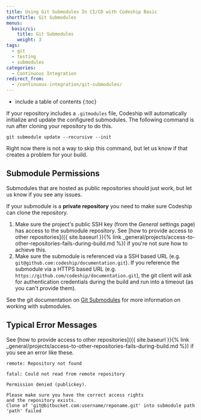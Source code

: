 ```yaml
---
title: Using Git Submodules In CI/CD with Codeship Basic
shortTitle: Git Submodules
menus:
  basic/ci:
    title: Git Submodules
    weight: 3
tags:
  - git
  - testing
  - submodules
categories:
  - Continuous Integration
redirect_from:
  - /continuous-integration/git-submodules/
---
```


* include a table of contents
{:toc}

If your repository includes a `.gitmodules` file, Codeship will automatically initialize and update the configured submodules. The following command is run after cloning your repository to do this.

```shell
git submodule update --recursive --init
```

<div class="info-block">
  Right now there is not a way to skip this command, but let us know if that creates a problem for your build.
</div>

## Submodule Permissions

Submodules that are hosted as public repositories should just work, but let us know if you see any issues.

If your submodule is a **private repository** you need to make sure Codeship can clone the repository.

1. Make sure the project's public SSH key (from the _General_ settings page) has access to the submodule repository. See [how to provide access to other repositories]({{ site.baseurl }}{% link _general/projects/access-to-other-repositories-fails-during-build.md %}) if you're not sure how to achieve this.
2. Make sure the submodule is referenced via a SSH based URL (e.g. `git@github.com:codeship/documentation.git`). If you reference the submodule via a HTTPS based URL (e.g. `https://github.com/codeship/documentation.git`), the git client will ask for authentication credentials during the build and run into a timeout (as you can't provide them).

See the git documentation on [Git Submodules](https://git-scm.com/book/en/v2/Git-Tools-Submodules) for more information on working with submodules.

## Typical Error Messages

See [how to provide access to other repositories]({{ site.baseurl }}{% link _general/projects/access-to-other-repositories-fails-during-build.md %}) if you see an error like these.

```
remote: Repository not found
```

```
fatal: Could not read from remote repository
```

```
Permission denied (publickey).
```

```
Please make sure you have the correct access rights
and the repository exists.
Clone of 'git@bitbucket.com:username/reponame.git' into submodule path 'path' failed
```
